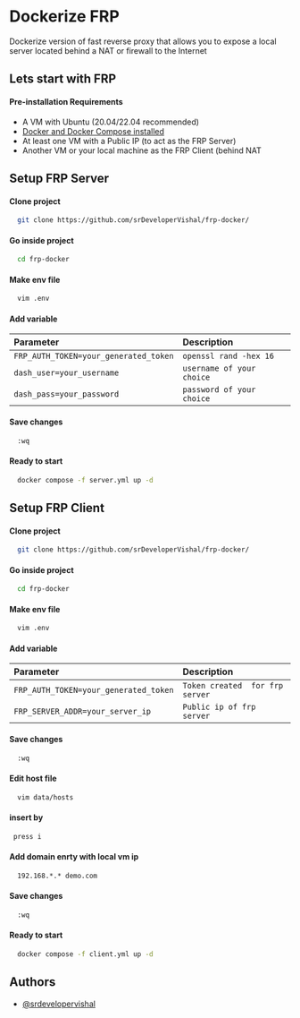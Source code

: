 
# Dockerize FRP

Dockerize version of fast reverse proxy that allows you to expose a local server located behind a NAT or firewall to the Internet


## Lets start with FRP

#### Pre-installation Requirements
* A VM with Ubuntu (20.04/22.04 recommended)
* [Docker and Docker Compose installed](https://docs.docker.com/engine/install/ubuntu/)
* At least one VM with a Public IP (to act as the FRP Server)
* Another VM or your local machine as the FRP Client (behind NAT

## Setup FRP Server

#### Clone project
```bash 
  git clone https://github.com/srDeveloperVishal/frp-docker/
```
#### Go inside project
```bash
  cd frp-docker
```
#### Make env file
```bash
  vim .env 
```

#### Add variable 

| Parameter | Description |
| :-------- | :------- | 
| `FRP_AUTH_TOKEN=your_generated_token` | `openssl rand -hex 16` |
| `dash_user=your_username` | `username of your choice` |
| `dash_pass=your_password` | `password of your choice` |

#### Save changes

```bash
  :wq
```
#### Ready to start
```bash
  docker compose -f server.yml up -d
``` 
## Setup FRP Client
#### Clone project
```bash 
  git clone https://github.com/srDeveloperVishal/frp-docker/
```
#### Go inside project
```bash
  cd frp-docker
```
#### Make env file
```bash
  vim .env 
```
#### Add variable 

| Parameter | Description |
| :-------- | :------- | 
| `FRP_AUTH_TOKEN=your_generated_token` | `Token created  for frp server ` |
| `FRP_SERVER_ADDR=your_server_ip` | `Public ip of frp server` |


#### Save changes

```bash
  :wq
```
#### Edit host file

```bash
  vim data/hosts
```
#### insert by

```bash
 press i
```

#### Add domain enrty with local vm ip

```bash
  192.168.*.* demo.com
```
#### Save changes

```bash
  :wq
```

#### Ready to start

```bash
  docker compose -f client.yml up -d
```

## Authors

- [@srdevelopervishal](https://www.github.com/srdevelopervishal)

